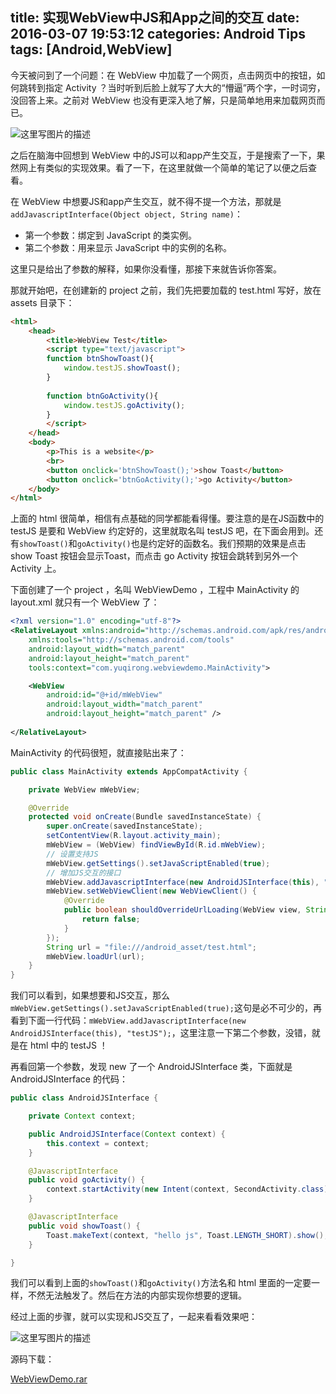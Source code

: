 title: 实现WebView中JS和App之间的交互
date: 2016-03-07 19:53:12
categories: Android Tips
tags: [Android,WebView]
---
今天被问到了一个问题：在 WebView 中加载了一个网页，点击网页中的按钮，如何跳转到指定 Activity ？当时听到后脸上就写了大大的“懵逼”两个字，一时词穷，没回答上来。之前对 WebView 也没有更深入地了解，只是简单地用来加载网页而已。

![这里写图片的描述](http://ofyt9w4c2.bkt.clouddn.com/20160307/20160307200816.png)

之后在脑海中回想到 WebView 中的JS可以和app产生交互，于是搜索了一下，果然网上有类似的实现效果。看了一下，在这里就做一个简单的笔记了以便之后查看。

在 WebView 中想要JS和app产生交互，就不得不提一个方法，那就是`addJavascriptInterface(Object object, String name)`：

* 第一个参数：绑定到 JavaScript 的类实例。
* 第二个参数：用来显示 JavaScript 中的实例的名称。

这里只是给出了参数的解释，如果你没看懂，那接下来就告诉你答案。

那就开始吧，在创建新的 project 之前，我们先把要加载的 test.html 写好，放在 assets 目录下：
``` html
<html>
	<head>
	    <title>WebView Test</title>
	    <script type="text/javascript">
		function btnShowToast(){
		    window.testJS.showToast();
		}
	
		function btnGoActivity(){
		    window.testJS.goActivity();
		}
	    </script>
	</head>
	<body>
		<p>This is a website</p>
		<br>
		<button onclick='btnShowToast();'>show Toast</button>
		<button onclick='btnGoActivity();'>go Activity</button>
	</body>
</html>
```

上面的 html 很简单，相信有点基础的同学都能看得懂。要注意的是在JS函数中的 testJS 是要和 WebView 约定好的，这里就取名叫 testJS 吧，在下面会用到。还有`showToast()`和`goActivity()`也是约定好的函数名。我们预期的效果是点击 show Toast 按钮会显示Toast，而点击 go Activity 按钮会跳转到另外一个 Activity 上。

下面创建了一个 project ，名叫 WebViewDemo ，工程中 MainActivity 的 layout.xml 就只有一个 WebView 了：
``` xml
<?xml version="1.0" encoding="utf-8"?>
<RelativeLayout xmlns:android="http://schemas.android.com/apk/res/android"
    xmlns:tools="http://schemas.android.com/tools"
    android:layout_width="match_parent"
    android:layout_height="match_parent"
    tools:context="com.yuqirong.webviewdemo.MainActivity">

    <WebView
        android:id="@+id/mWebView"
        android:layout_width="match_parent"
        android:layout_height="match_parent" />
    
</RelativeLayout>
```
MainActivity 的代码很短，就直接贴出来了：
``` java
public class MainActivity extends AppCompatActivity {

    private WebView mWebView;

    @Override
    protected void onCreate(Bundle savedInstanceState) {
        super.onCreate(savedInstanceState);
        setContentView(R.layout.activity_main);
        mWebView = (WebView) findViewById(R.id.mWebView);
        // 设置支持JS
        mWebView.getSettings().setJavaScriptEnabled(true);
        // 增加JS交互的接口
        mWebView.addJavascriptInterface(new AndroidJSInterface(this), "testJS");
        mWebView.setWebViewClient(new WebViewClient() {
            @Override
            public boolean shouldOverrideUrlLoading(WebView view, String url) {
                return false;
            }
        });
        String url = "file:///android_asset/test.html";
        mWebView.loadUrl(url);
    }
}
```
我们可以看到，如果想要和JS交互，那么`mWebView.getSettings().setJavaScriptEnabled(true);`这句是必不可少的，再看到下面一行代码：`mWebView.addJavascriptInterface(new AndroidJSInterface(this), "testJS");`，这里注意一下第二个参数，没错，就是在 html 中的 testJS ！

再看回第一个参数，发现 new 了一个 AndroidJSInterface 类，下面就是 AndroidJSInterface 的代码：
``` java
public class AndroidJSInterface {

    private Context context;

    public AndroidJSInterface(Context context) {
        this.context = context;
    }

    @JavascriptInterface
    public void goActivity() {
        context.startActivity(new Intent(context, SecondActivity.class));
    }

    @JavascriptInterface
    public void showToast() {
        Toast.makeText(context, "hello js", Toast.LENGTH_SHORT).show();
    }

}
```
我们可以看到上面的`showToast()`和`goActivity()`方法名和 html 里面的一定要一样，不然无法触发了。然后在方法的内部实现你想要的逻辑。

经过上面的步骤，就可以实现和JS交互了，一起来看看效果吧：

![这里写图片的描述](http://ofyt9w4c2.bkt.clouddn.com/20160307/20160307225743.gif)

源码下载：

[WebViewDemo.rar](http://ofytl4mzu.bkt.clouddn.com/20160307/WebViewDemo.rar)